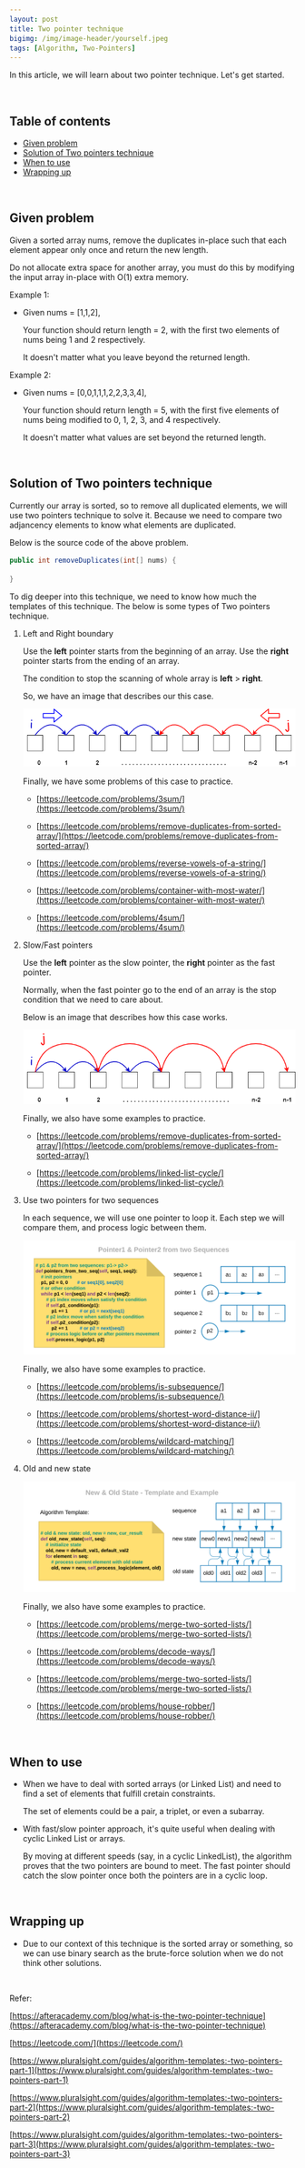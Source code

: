 ```yaml
---
layout: post
title: Two pointer technique
bigimg: /img/image-header/yourself.jpeg
tags: [Algorithm, Two-Pointers]
---
```


In this article, we will learn about two pointer technique. Let's get started.

<br>

## Table of contents
- [Given problem](#given-problem)
- [Solution of Two pointers technique](#solution-of-two-pointers-technique)
- [When to use](#when-to-use)
- [Wrapping up](#wrapping-up)


<br>

## Given problem

Given a sorted array nums, remove the duplicates in-place such that each element appear only once and return the new length.

Do not allocate extra space for another array, you must do this by modifying the input array in-place with O(1) extra memory.

Example 1:
- Given nums = [1,1,2],

    Your function should return length = 2, with the first two elements of nums being 1 and 2 respectively.

    It doesn't matter what you leave beyond the returned length.

Example 2:
- Given nums = [0,0,1,1,1,2,2,3,3,4],

    Your function should return length = 5, with the first five elements of nums being modified to 0, 1, 2, 3, and 4 respectively.

    It doesn't matter what values are set beyond the returned length.

<br>

## Solution of Two pointers technique

Currently our array is sorted, so to remove all duplicated elements, we will use two pointers technique to solve it. Because we need to compare two adjancency elements to know what elements are duplicated.

Below is the source code of the above problem.

```java
public int removeDuplicates(int[] nums) {
    
}
```

To dig deeper into this technique, we need to know how much the templates of this technique. The below is some types of Two pointers technique.

1. Left and Right boundary

    Use the **left** pointer starts from the beginning of an array. Use the **right** pointer starts from the ending of an array.

    The condition to stop the scanning of whole array is **left** > **right**.
    
    So, we have an image that describes our this case.

    ![](../img/Algorithm/two-pointer/left-right-pointers.png)

    Finally, we have some problems of this case to practice.
    - [https://leetcode.com/problems/3sum/](https://leetcode.com/problems/3sum/)

    - [https://leetcode.com/problems/remove-duplicates-from-sorted-array/](https://leetcode.com/problems/remove-duplicates-from-sorted-array/)

    - [https://leetcode.com/problems/reverse-vowels-of-a-string/](https://leetcode.com/problems/reverse-vowels-of-a-string/)

    - [https://leetcode.com/problems/container-with-most-water/](https://leetcode.com/problems/container-with-most-water/)

    - [https://leetcode.com/problems/4sum/](https://leetcode.com/problems/4sum/)

2. Slow/Fast pointers

    Use the **left** pointer as the slow pointer, the **right** pointer as the fast pointer.

    Normally, when the fast pointer go to the end of an array is the stop condition that we need to care about.

    Below is an image that describes how this case works.

    ![](../img/Algorithm/two-pointer/slow-fast-pointers.png)

    Finally, we also have some examples to practice.
    - [https://leetcode.com/problems/remove-duplicates-from-sorted-array/](https://leetcode.com/problems/remove-duplicates-from-sorted-array/)

    - [https://leetcode.com/problems/linked-list-cycle/](https://leetcode.com/problems/linked-list-cycle/)

3. Use two pointers for two sequences

    In each sequence, we will use one pointer to loop it. Each step we will compare them, and process logic between them.

    ![](../img/Algorithm/two-pointer/two-pointers-in-two-sequences.png)

    Finally, we also have some examples to practice.
    - [https://leetcode.com/problems/is-subsequence/](https://leetcode.com/problems/is-subsequence/)

    - [https://leetcode.com/problems/shortest-word-distance-ii/](https://leetcode.com/problems/shortest-word-distance-ii/)

    - [https://leetcode.com/problems/wildcard-matching/](https://leetcode.com/problems/wildcard-matching/)

4. Old and new state

    ![](../img/Algorithm/two-pointer/old-and-new-state.png)

    Finally, we also have some examples to practice.
    - [https://leetcode.com/problems/merge-two-sorted-lists/](https://leetcode.com/problems/merge-two-sorted-lists/)

    - [https://leetcode.com/problems/decode-ways/](https://leetcode.com/problems/decode-ways/)

    - [https://leetcode.com/problems/merge-two-sorted-lists/](https://leetcode.com/problems/merge-two-sorted-lists/)

    - [https://leetcode.com/problems/house-robber/](https://leetcode.com/problems/house-robber/)

<br>

## When to use

- When we have to deal with sorted arrays (or Linked List) and need to find a set of elements that fulfill cretain constraints.

    The set of elements could be a pair, a triplet, or even a subarray.

- With fast/slow pointer approach, it's quite useful when dealing with cyclic Linked List or arrays.

    By moving at different speeds (say, in a cyclic LinkedList), the algorithm proves that the two pointers are bound to meet. The fast pointer should catch the slow pointer once both the pointers are in a cyclic loop.

<br>

## Wrapping up

- Due to our context of this technique is the sorted array or something, so we can use binary search as the brute-force solution when we do not think other solutions.


<br>

Refer:

[https://afteracademy.com/blog/what-is-the-two-pointer-technique](https://afteracademy.com/blog/what-is-the-two-pointer-technique)

[https://leetcode.com/](https://leetcode.com/)

[https://www.pluralsight.com/guides/algorithm-templates:-two-pointers-part-1](https://www.pluralsight.com/guides/algorithm-templates:-two-pointers-part-1)

[https://www.pluralsight.com/guides/algorithm-templates:-two-pointers-part-2](https://www.pluralsight.com/guides/algorithm-templates:-two-pointers-part-2)

[https://www.pluralsight.com/guides/algorithm-templates:-two-pointers-part-3](https://www.pluralsight.com/guides/algorithm-templates:-two-pointers-part-3)
